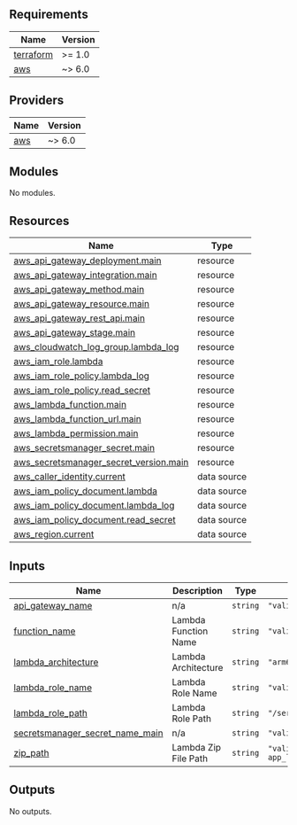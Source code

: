 <!-- BEGIN_TF_DOCS -->
## Requirements

| Name | Version |
|------|---------|
| <a name="requirement_terraform"></a> [terraform](#requirement\_terraform) | >= 1.0 |
| <a name="requirement_aws"></a> [aws](#requirement\_aws) | ~> 6.0 |

## Providers

| Name | Version |
|------|---------|
| <a name="provider_aws"></a> [aws](#provider\_aws) | ~> 6.0 |

## Modules

No modules.

## Resources

| Name | Type |
|------|------|
| [aws_api_gateway_deployment.main](https://registry.terraform.io/providers/hashicorp/aws/latest/docs/resources/api_gateway_deployment) | resource |
| [aws_api_gateway_integration.main](https://registry.terraform.io/providers/hashicorp/aws/latest/docs/resources/api_gateway_integration) | resource |
| [aws_api_gateway_method.main](https://registry.terraform.io/providers/hashicorp/aws/latest/docs/resources/api_gateway_method) | resource |
| [aws_api_gateway_resource.main](https://registry.terraform.io/providers/hashicorp/aws/latest/docs/resources/api_gateway_resource) | resource |
| [aws_api_gateway_rest_api.main](https://registry.terraform.io/providers/hashicorp/aws/latest/docs/resources/api_gateway_rest_api) | resource |
| [aws_api_gateway_stage.main](https://registry.terraform.io/providers/hashicorp/aws/latest/docs/resources/api_gateway_stage) | resource |
| [aws_cloudwatch_log_group.lambda_log](https://registry.terraform.io/providers/hashicorp/aws/latest/docs/resources/cloudwatch_log_group) | resource |
| [aws_iam_role.lambda](https://registry.terraform.io/providers/hashicorp/aws/latest/docs/resources/iam_role) | resource |
| [aws_iam_role_policy.lambda_log](https://registry.terraform.io/providers/hashicorp/aws/latest/docs/resources/iam_role_policy) | resource |
| [aws_iam_role_policy.read_secret](https://registry.terraform.io/providers/hashicorp/aws/latest/docs/resources/iam_role_policy) | resource |
| [aws_lambda_function.main](https://registry.terraform.io/providers/hashicorp/aws/latest/docs/resources/lambda_function) | resource |
| [aws_lambda_function_url.main](https://registry.terraform.io/providers/hashicorp/aws/latest/docs/resources/lambda_function_url) | resource |
| [aws_lambda_permission.main](https://registry.terraform.io/providers/hashicorp/aws/latest/docs/resources/lambda_permission) | resource |
| [aws_secretsmanager_secret.main](https://registry.terraform.io/providers/hashicorp/aws/latest/docs/resources/secretsmanager_secret) | resource |
| [aws_secretsmanager_secret_version.main](https://registry.terraform.io/providers/hashicorp/aws/latest/docs/resources/secretsmanager_secret_version) | resource |
| [aws_caller_identity.current](https://registry.terraform.io/providers/hashicorp/aws/latest/docs/data-sources/caller_identity) | data source |
| [aws_iam_policy_document.lambda](https://registry.terraform.io/providers/hashicorp/aws/latest/docs/data-sources/iam_policy_document) | data source |
| [aws_iam_policy_document.lambda_log](https://registry.terraform.io/providers/hashicorp/aws/latest/docs/data-sources/iam_policy_document) | data source |
| [aws_iam_policy_document.read_secret](https://registry.terraform.io/providers/hashicorp/aws/latest/docs/data-sources/iam_policy_document) | data source |
| [aws_region.current](https://registry.terraform.io/providers/hashicorp/aws/latest/docs/data-sources/region) | data source |

## Inputs

| Name | Description | Type | Default | Required |
|------|-------------|------|---------|:--------:|
| <a name="input_api_gateway_name"></a> [api\_gateway\_name](#input\_api\_gateway\_name) | n/a | `string` | `"validate-pr-review-app"` | no |
| <a name="input_function_name"></a> [function\_name](#input\_function\_name) | Lambda Function Name | `string` | `"validate-pr-review-app"` | no |
| <a name="input_lambda_architecture"></a> [lambda\_architecture](#input\_lambda\_architecture) | Lambda Architecture | `string` | `"arm64"` | no |
| <a name="input_lambda_role_name"></a> [lambda\_role\_name](#input\_lambda\_role\_name) | Lambda Role Name | `string` | `"validate-pr-review-app"` | no |
| <a name="input_lambda_role_path"></a> [lambda\_role\_path](#input\_lambda\_role\_path) | Lambda Role Path | `string` | `"/service-role/"` | no |
| <a name="input_secretsmanager_secret_name_main"></a> [secretsmanager\_secret\_name\_main](#input\_secretsmanager\_secret\_name\_main) | n/a | `string` | `"validate-pr-review-app"` | no |
| <a name="input_zip_path"></a> [zip\_path](#input\_zip\_path) | Lambda Zip File Path | `string` | `"validate-pr-review-app_lambda_linux_arm64.zip"` | no |

## Outputs

No outputs.
<!-- END_TF_DOCS -->
